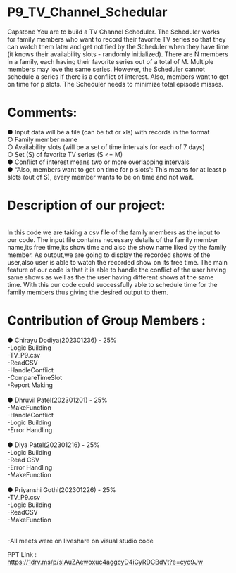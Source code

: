 # P9_TV_Channel_Schedular
Capstone
You are to build a TV Channel Scheduler. The Scheduler works for family
members who want to record their favorite TV series so that they can watch
them later and get notified by the Scheduler when they have time (it knows their
availability slots - randomly initialized). There are N members in a family, each
having their favorite series out of a total of M. Multiple members may love the
same series. However, the Scheduler cannot schedule a series if there is a
conflict of interest. Also, members want to get on time for p slots. The Scheduler
needs to minimize total episode misses.

# Comments:
● Input data will be a file (can be txt or xls) with records in the format<br>
○ Family member name<br>
○ Availability slots (will be a set of time intervals for each of 7 days)<br>
○ Set (S) of favorite TV series (S <= M)<br>
● Conflict of interest means two or more overlapping intervals<br>
● “Also, members want to get on time for p slots”: This means for at least p slots (out of S), every member wants to be on time and not wait.<br>

# Description of our project:
<br>
In this code we are taking a csv file of the family members as the input to our code. The input file contains necessary details of the family member name,its free time,its show time and also the show name liked by the family member.
As output,we are going to display the recorded shows of the user,also user is able to watch the recorded show on its free time.
The main feature of our code is that it is able to handle the conflict of the user having same shows as well as the the user having different shows at the same time.
With this our code could successfully able to schedule time for the family members thus giving the desired output to them.</br> 

# Contribution of Group Members :
● Chirayu Dodiya(202301236) - 25%</br>
-Logic Building </br>
-TV_P9.csv</br>
-ReadCSV</br>
-HandleConflict</br>
-CompareTimeSlot</br>
-Report Making</br>
</br>
● Dhruvil Patel(202301201) - 25%</br>
-MakeFunction</br>
-HandleConflict</br>
-Logic Building</br>
-Error Handling</br>
</br>
● Diya Patel(202301216) - 25% </br>
-Logic Building</br>
-Read CSV</br>
-Error Handling</br>
-MakeFunction</br>
</br>
● Priyanshi Gothi(202301226) - 25%</br>
-TV_P9.csv</br>
-Logic Building</br>
-ReadCSV</br>
-MakeFunction</br>
</br>

-All meets were on liveshare on visual studio code 
</br>

PPT Link : </br>
https://1drv.ms/p/s!AuZAewoxuc4aggcyD4iCyRDCBdVt?e=cyo9Jw


